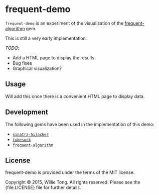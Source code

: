 # frequent-demo

`frequent-demo` is an experiment of the visualization of the [frequent-algorithm](https://github.com/buruzaemon/frequent-algorithm) gem. 

This is still a very early implementation.

_TODO_:
* Add a HTML page to display the results
* Bug fixes
* Graphical visualization?

## Usage

Will add this once there is a convenient HTML page to display data.

## Development

The following gems have been used in the implementation of this demo:

* [`sinatra-hijacker`](https://github.com/minoritea/sinatra-hijacker)
* [`tubesock`](https://github.com/ngauthier/tubesock)
* [`frequent-algorithm`](https://github.com/buruzaemon/frequent-algorithm)

## License

frequent-demo is provided under the terms of the MIT license.

Copyright &copy; 2015, Willie Tong. All rights reserved. Please see the {file:LICENSE} file for further details.
